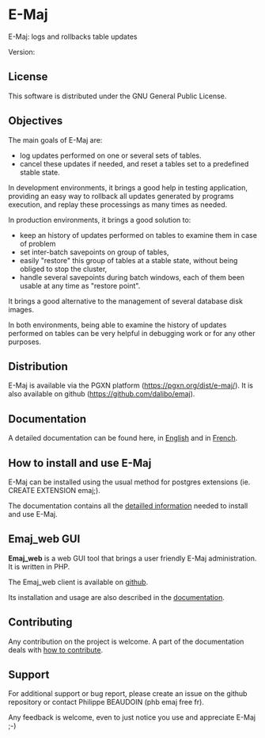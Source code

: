 E-Maj
=====

E-Maj: logs and rollbacks table updates

Version: <devel>


License
-------

This software is distributed under the GNU General Public License.


Objectives
----------

The main goals of E-Maj are:

 * log updates performed on one or several sets of tables.
 * cancel these updates if needed, and reset a tables set to a predefined stable state.

In development environments, it brings a good help in testing application, providing an easy way to rollback all updates generated by programs execution, and replay these processings as many times as needed.

In production environments, it brings a good solution to:

 * keep an history of updates performed on tables to examine them in case of problem
 * set inter-batch savepoints on group of tables,
 * easily "restore" this group of tables at a stable state, without being obliged to stop the cluster,
 * handle several savepoints during batch windows, each of them been usable at any time as "restore point".

It brings a good alternative to the management of several database disk images.

In both environments, being able to examine the history of updates performed on tables can be very helpful in debugging work or for any other purposes.


Distribution
------------

E-Maj is available via the PGXN platform (https://pgxn.org/dist/e-maj/). It is also available on github (https://github.com/dalibo/emaj).


Documentation
-------------

A detailed documentation can be found here, in [English](http://emaj.readthedocs.io/en/latest/) and in [French](http://emaj.readthedocs.io/fr/latest/).


How to install and use E-Maj
----------------------------

E-Maj can be installed using the usual method for postgres extensions (ie. CREATE EXTENSION emaj;).

The documentation contains all the [detailled information](http://emaj.readthedocs.io/en/latest/install.html) needed to install and use E-Maj.


Emaj_web GUI
------------

**Emaj_web** is a web GUI tool that brings a user friendly E-Maj administration. It is written in PHP.

The Emaj_web client is available on [github](https://github.com/dalibo/emaj_web).

Its installation and usage are also described in the [documentation](http://emaj.readthedocs.io/en/latest/webOverview.html).


Contributing
------------

Any contribution on the project is welcome. A part of the documentation deals with [how to contribute](http://emaj.readthedocs.io/en/latest/contributing.html).


Support
-------

For additional support or bug report, please create an issue on the github repository or contact Philippe BEAUDOIN (phb <dot> emaj <at> free <dot> fr).

Any feedback is welcome, even to just notice you use and appreciate E-Maj ;-)
